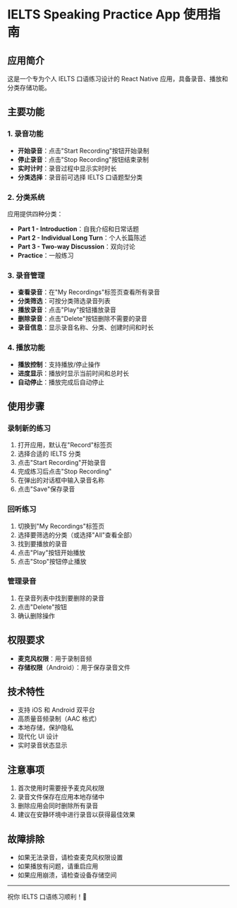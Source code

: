 # IELTS Speaking Practice App 使用指南

## 应用简介
这是一个专为个人 IELTS 口语练习设计的 React Native 应用，具备录音、播放和分类存储功能。

## 主要功能

### 1. 录音功能
- **开始录音**：点击"Start Recording"按钮开始录制
- **停止录音**：点击"Stop Recording"按钮结束录制
- **实时计时**：录音过程中显示实时时长
- **分类选择**：录音前可选择 IELTS 口语题型分类

### 2. 分类系统
应用提供四种分类：
- **Part 1 - Introduction**：自我介绍和日常话题
- **Part 2 - Individual Long Turn**：个人长篇陈述
- **Part 3 - Two-way Discussion**：双向讨论
- **Practice**：一般练习

### 3. 录音管理
- **查看录音**：在"My Recordings"标签页查看所有录音
- **分类筛选**：可按分类筛选录音列表
- **播放录音**：点击"Play"按钮播放录音
- **删除录音**：点击"Delete"按钮删除不需要的录音
- **录音信息**：显示录音名称、分类、创建时间和时长

### 4. 播放功能
- **播放控制**：支持播放/停止操作
- **进度显示**：播放时显示当前时间和总时长
- **自动停止**：播放完成后自动停止

## 使用步骤

### 录制新的练习
1. 打开应用，默认在"Record"标签页
2. 选择合适的 IELTS 分类
3. 点击"Start Recording"开始录音
4. 完成练习后点击"Stop Recording"
5. 在弹出的对话框中输入录音名称
6. 点击"Save"保存录音

### 回听练习
1. 切换到"My Recordings"标签页
2. 选择要筛选的分类（或选择"All"查看全部）
3. 找到要播放的录音
4. 点击"Play"按钮开始播放
5. 点击"Stop"按钮停止播放

### 管理录音
1. 在录音列表中找到要删除的录音
2. 点击"Delete"按钮
3. 确认删除操作

## 权限要求
- **麦克风权限**：用于录制音频
- **存储权限**（Android）：用于保存录音文件

## 技术特性
- 支持 iOS 和 Android 双平台
- 高质量音频录制（AAC 格式）
- 本地存储，保护隐私
- 现代化 UI 设计
- 实时录音状态显示

## 注意事项
1. 首次使用时需要授予麦克风权限
2. 录音文件保存在应用本地存储中
3. 删除应用会同时删除所有录音
4. 建议在安静环境中进行录音以获得最佳效果

## 故障排除
- 如果无法录音，请检查麦克风权限设置
- 如果播放有问题，请重启应用
- 如果应用崩溃，请检查设备存储空间

---

祝你 IELTS 口语练习顺利！🎯 